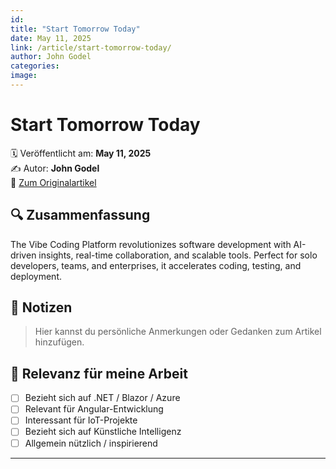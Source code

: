 ```yaml
---
id: 
title: "Start Tomorrow Today"
date: May 11, 2025
link: /article/start-tomorrow-today/
author: John Godel
categories: 
image: 
---
```


# Start Tomorrow Today

🗓️ Veröffentlicht am: **May 11, 2025**  
✍️ Autor: **John Godel**  
🔗 [Zum Originalartikel](/article/start-tomorrow-today/)

## 🔍 Zusammenfassung

The Vibe Coding Platform revolutionizes software development with AI-driven insights, real-time collaboration, and scalable tools. Perfect for solo developers, teams, and enterprises, it accelerates coding, testing, and deployment. 

## 📌 Notizen

> Hier kannst du persönliche Anmerkungen oder Gedanken zum Artikel hinzufügen.

## 🧠 Relevanz für meine Arbeit

- [ ] Bezieht sich auf .NET / Blazor / Azure
- [ ] Relevant für Angular-Entwicklung
- [ ] Interessant für IoT-Projekte
- [ ] Bezieht sich auf Künstliche Intelligenz
- [ ] Allgemein nützlich / inspirierend

---
